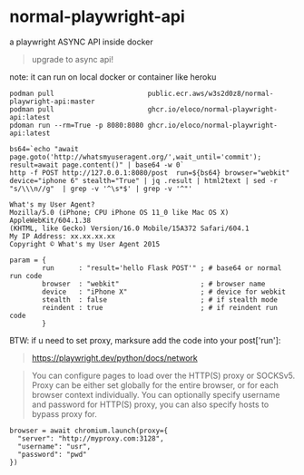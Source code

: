 # normal-playwright-api
a playwright ASYNC API inside docker
> upgrade to async api!

note: it can run on local docker or container like heroku
```
podman pull                       public.ecr.aws/w3s2d0z8/normal-playwright-api:master
podman pull                       ghcr.io/eloco/normal-playwright-api:latest
pdoman run --rm=True -p 8080:8080 ghcr.io/eloco/normal-playwright-api:latest
```
```
bs64=`echo "await page.goto('http://whatsmyuseragent.org/',wait_until='commit'); result=await page.content()" | base64 -w 0`
http -f POST http://127.0.0.1:8080/post  run=${bs64} browser="webkit" device="iphone 6" stealth="True" | jq .result | html2text | sed -r "s/\\\n//g"  | grep -v '^\s*$' | grep -v '^"'

What's my User Agent?
Mozilla/5.0 (iPhone; CPU iPhone OS 11_0 like Mac OS X) AppleWebKit/604.1.38
(KHTML, like Gecko) Version/16.0 Mobile/15A372 Safari/604.1
My IP Address: xx.xx.xx.xx
Copyright © What's my User Agent 2015
```

```
param = {
        run      : "result='hello Flask POST'" ; # base64 or normal run code
        browser  : "webkit"                    ; # browser name
        device   : "iPhone X"                  ; # device for webkit
        stealth  : false                       ; # if stealth mode
        reindent : true                        ; # if reindent run code
        }
```

BTW: if u need to set proxy, marksure add the code into your post['run']:
>https://playwright.dev/python/docs/network

>You can configure pages to load over the HTTP(S) proxy or SOCKSv5. Proxy can be either set globally for the entire browser, or for each browser context individually.
You can optionally specify username and password for HTTP(S) proxy, you can also specify hosts to bypass proxy for.
```
browser = await chromium.launch(proxy={
  "server": "http://myproxy.com:3128",
  "username": "usr",
  "password": "pwd"
})
```
